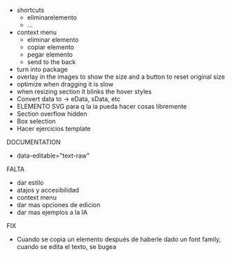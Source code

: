 - shortcuts
  - eliminarelemento
  - ...
- context menu
  - eliminar elemento
  - copiar elemento
  - pegar elemento
  - send to the back
- turn into package
- overlay in the images to show the size and a button to reset original size
- optimize when dragging it is slow
- when resizing section it blinks the hover styles
- Convert data to -> eData, sData, etc
- ELEMENTO SVG para q la ia pueda hacer cosas libremente
- Section overflow hidden
- Box selection 
- Hacer ejercicios template


DOCUMENTATION
- data-editable="text-raw"


FALTA
- dar estilo
- atajos y accesibilidad
- context menu
- dar mas opciones de edicion
- dar mas ejemplos a la IA

FIX
- Cuando se copia un elemento después de haberle dado un font family, cuando se edita el texto, se bugea